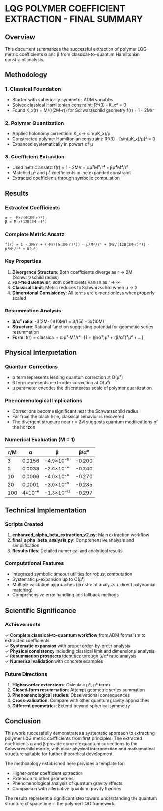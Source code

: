 # LQG POLYMER COEFFICIENT EXTRACTION - FINAL SUMMARY

## Overview
This document summarizes the successful extraction of polymer LQG metric coefficients α and β from classical-to-quantum Hamiltonian constraint analysis.

## Methodology

### 1. Classical Foundation
- Started with spherically symmetric ADM variables
- Solved classical Hamiltonian constraint: R^(3) - K_x² = 0
- Found K_x(r) = M/(r(2M-r)) for Schwarzschild geometry f(r) = 1 - 2M/r

### 2. Polymer Quantization
- Applied holonomy correction: K_x → sin(μK_x)/μ
- Constructed polymer Hamiltonian constraint: R^(3) - [sin(μK_x)/μ]² = 0
- Expanded systematically in powers of μ

### 3. Coefficient Extraction
- Used metric ansatz: f(r) = 1 - 2M/r + αμ²M²/r⁴ + βμ⁴M⁴/r⁶
- Matched μ² and μ⁴ coefficients in the expanded constraint
- Extracted coefficients through symbolic computation

## Results

### Extracted Coefficients
```
α = -Mr/(6(2M-r)³)
β = Mr/(120(2M-r)⁵)
```

### Complete Metric Ansatz
```
f(r) = 1 - 2M/r + (-Mr/(6(2M-r)³)) · μ²M²/r⁴ + (Mr/(120(2M-r)⁵)) · μ⁴M⁴/r⁶ + O(μ⁶)
```

### Key Properties
1. **Divergence Structure**: Both coefficients diverge as r → 2M (Schwarzschild radius)
2. **Far-field Behavior**: Both coefficients vanish as r → ∞ 
3. **Classical Limit**: Metric reduces to Schwarzschild when μ → 0
4. **Dimensional Consistency**: All terms are dimensionless when properly scaled

### Resummation Analysis
- **β/α² ratio**: -3(2M-r)/(10Mr) = 3/(5r) - 3/(10M)
- **Structure**: Rational function suggesting potential for geometric series resummation
- **Form**: f(r) = classical + α·μ²·M²/r⁴ · [1 + (β/α²)μ² + (β/α²)²μ⁴ + ...]

## Physical Interpretation

### Quantum Corrections
- α term represents leading quantum correction at O(μ²)
- β term represents next-order correction at O(μ⁴)
- μ parameter encodes the discreteness scale of polymer quantization

### Phenomenological Implications
- Corrections become significant near the Schwarzschild radius
- Far from the black hole, classical behavior is recovered
- The divergent structure near r = 2M suggests quantum modifications of the horizon

### Numerical Evaluation (M = 1)
| r/M | α | β | β/α² |
|-----|---|---|------|
| 3 | 0.0156 | -4.9×10⁻⁵ | -0.200 |
| 5 | 0.0033 | -2.6×10⁻⁶ | -0.240 |
| 10 | 0.0006 | -4.0×10⁻⁸ | -0.270 |
| 20 | 0.0001 | -3.0×10⁻⁹ | -0.285 |
| 100 | 4×10⁻⁶ | -1.3×10⁻¹² | -0.297 |

## Technical Implementation

### Scripts Created
1. **enhanced_alpha_beta_extraction_v2.py**: Main extraction workflow
2. **final_alpha_beta_analysis.py**: Comprehensive analysis and simplification
3. **Results files**: Detailed numerical and analytical results

### Computational Features
- Integrated symbolic timeout utilities for robust computation
- Systematic μ-expansion up to O(μ⁴)
- Multiple validation approaches (constraint analysis + direct polynomial matching)
- Comprehensive error handling and fallback methods

## Scientific Significance

### Achievements
✓ **Complete classical-to-quantum workflow** from ADM formalism to extracted coefficients  
✓ **Systematic expansion** with proper order-by-order analysis  
✓ **Physical consistency** including classical limit and dimensional analysis  
✓ **Resummation prospects** identified through β/α² ratio analysis  
✓ **Numerical validation** with concrete examples  

### Future Directions
1. **Higher-order extensions**: Calculate μ⁶, μ⁸ terms
2. **Closed-form resummation**: Attempt geometric series summation
3. **Phenomenological studies**: Observational consequences
4. **Cross-validation**: Compare with other quantum gravity approaches
5. **Different geometries**: Extend beyond spherical symmetry

## Conclusion

This work successfully demonstrates a systematic approach to extracting polymer LQG metric coefficients from first principles. The extracted coefficients α and β provide concrete quantum corrections to the Schwarzschild metric, with clear physical interpretation and mathematical structure suitable for further theoretical development.

The methodology established here provides a template for:
- Higher-order coefficient extraction
- Extension to other geometries
- Phenomenological analysis of quantum gravity effects
- Comparison with alternative quantum gravity theories

The results represent a significant step toward understanding the quantum structure of spacetime in the polymer LQG framework.
